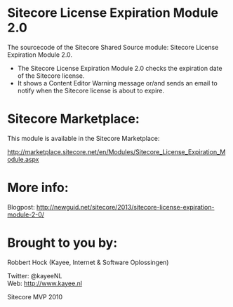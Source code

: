 Sitecore License Expiration Module 2.0
==================================

The sourcecode of the Sitecore Shared Source module: Sitecore License Expiration Module 2.0. 

- The Sitecore License Expiration Module 2.0 checks the expiration date of the Sitecore license. 
- It shows a Content Editor Warning message or/and sends an email to notify when the Sitecore license is about to expire.

Sitecore Marketplace:
==================================
This module is available in the Sitecore Marketplace:

http://marketplace.sitecore.net/en/Modules/Sitecore_License_Expiration_Module.aspx

More info:
==================================
Blogpost: http://newguid.net/sitecore/2013/sitecore-license-expiration-module-2-0/


Brought to you by:
==================================
Robbert Hock (Kayee, Internet & Software Oplossingen)

Twitter: @kayeeNL   
Web: http://www.kayee.nl

Sitecore MVP 2010

